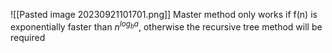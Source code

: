 ![[Pasted image 20230921101701.png]]
Master method only works if f(n) is exponentially faster than $n^{log_ba}$, otherwise the recursive tree method will be required 